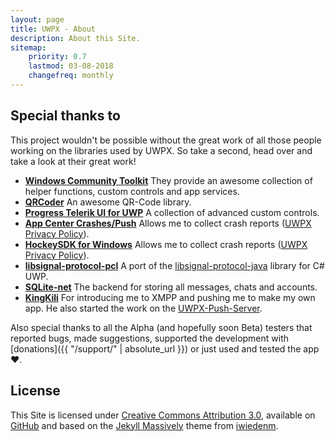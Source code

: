 ```yaml
---
layout: page
title: UWPX - About
description: About this Site.
sitemap:
    priority: 0.7
    lastmod: 03-08-2018
    changefreq: monthly
---
```

## Special thanks to
This project wouldn't be possible without the great work of all those people working on the libraries used by UWPX. So take a second, head over and take a look at their great work!

* [**Windows Community Toolkit**](https://github.com/Microsoft/WindowsCommunityToolkit) They provide an awesome collection of helper functions, custom controls and app services.
* [**QRCoder**](https://github.com/codebude/QRCoder) An awesome QR-Code library.
* [**Progress Telerik UI for UWP**](https://github.com/telerik/UI-For-UWP) A collection of advanced custom controls.
* [**App Center Crashes/Push**](https://github.com/Microsoft/AppCenter-SDK-DotNet) Allows me to collect crash reports ([UWPX Privacy Policy](https://github.com/UWPX/UWPX-Client/blob/master/PRIVACY_POLICY.md#crash-reporting)).
* [**HockeySDK for Windows**](https://github.com/bitstadium/HockeySDK-Windows) Allows me to collect crash reports ([UWPX Privacy Policy](https://github.com/UWPX/UWPX-Client/blob/master/PRIVACY_POLICY.md#crash-reporting)).
* [**libsignal-protocol-pcl**](https://github.com/langboost/libsignal-protocol-pcl) A port of the [libsignal-protocol-java](https://github.com/signalapp/libsignal-protocol-java) library for C# UWP.
* [**SQLite-net**](https://github.com/praeclarum/sqlite-net) The backend for storing all messages, chats and accounts.
* [**KingKili**](https://github.com/KingKili) For introducing me to XMPP and pushing me to make my own app. He also started the work on the [UWPX-Push-Server](https://github.com/UWPX/UWPX-Push-Server).

Also special thanks to all the Alpha (and hopefully soon Beta) testers that reported bugs, made suggestions, supported the development with [donations]({{ "/support/" | absolute_url }}) or just used and tested the app ❤️.

## License
This Site is licensed under [Creative Commons Attribution 3.0](https://github.com/UWPX/uwpx.github.io/blob/master/LICENSE.md), available on [GitHub](https://github.com/UWPX/uwpx.github.io) and based on the [Jekyll Massively](https://github.com/iwiedenm/jekyll-theme-massively-src) theme from [iwiedenm](https://github.com/iwiedenm).